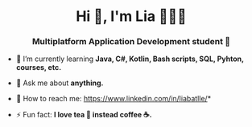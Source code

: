 <h1 align="center">Hi 👋, I'm Lia 👩🏾‍💻</h1>
<h3 align="center">Multiplatform Application Development student </h3>

- 🌱 I’m currently learning **Java, C#, Kotlin, Bash scripts, SQL, Pyhton, courses, etc.**

- 💬 Ask me about **anything.**

- 📧 How to reach me: https://www.linkedin.com/in/liabatlle/*

- ⚡ Fun fact: **I love tea 🍵 instead coffee ☕.**
